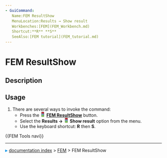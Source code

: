 ```yaml
---
- GuiCommand:
   Name:FEM ResultShow
   MenuLocation:Results → Show result
   Workbenches:[FEM](FEM_Workbench.md)
   Shortcut:**R** **S**
   SeeAlso:[FEM tutorial](FEM_tutorial.md)
---
```


# FEM ResultShow

## Description

## Usage

1.  There are several ways to invoke the command:
    -   Press the **<img src="images/FEM_ResultShow.svg" width=16px> [FEM ResultShow](FEM_ResultShow.md)** button.
    -   Select the **Results → <img src="images/FEM_ResultShow.svg" width=16px> Show result** option from the menu.
    -   Use the keyboard shortcut: **R** then **S**.




 {{FEM Tools navi}}



---
![](images/Right_arrow.png) [documentation index](../README.md) > [FEM](Category_FEM.md) > FEM ResultShow
